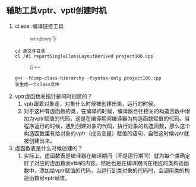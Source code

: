 ## 辅助工具vptr、vptl创建时机
1. cl.exe :编译链接工具
   >windows下
   ```
   cd 原文件目录
   cl /d1 reportSingleClassLayoutDerived project100.cpp
   ```
   >G++
   ```
   g++ -fdump-class-hierarchy -fsyntax-only project100.cpp
   会生成一个class文件
   ```
2. vptr虚函数表指针是何时创建的？
   1. vptr跟着对象走，对象什么时候被创建出来，运行的时候。
   2. 对于这种有虚函数的类，在编译的时候，编译器会往相关的构造函数中增加为vptr赋值的代码，这是在编译期间编译器为构造函数赋值的代码。当程序运行的时候，遇到创建对象的代码，执行对象的构造函数，那么这个构造函数里有给对象的vptr（成员变量）赋值的语句，自然这时候vptr就被创建出来。
3. 虚函数表是什么时候创建的？
   1. 实际上，虚函数表是编译器在编译期间（不是运行期间）就为每个类确定好了对应的虚函数表vtbl的内容。然后也是在编译期间在相应的类构造函数中，添加给vptr赋值的代码，当运行到类对象的代码时，会调用类的构造函数给vptr赋值。